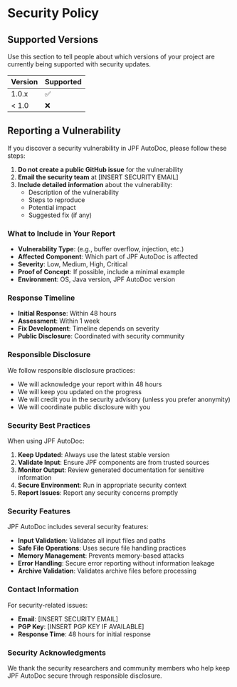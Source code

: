 # Security Policy

## Supported Versions

Use this section to tell people about which versions of your project are currently being supported with security updates.

| Version | Supported          |
| ------- | ------------------ |
| 1.0.x   | :white_check_mark: |
| < 1.0   | :x:                |

## Reporting a Vulnerability

If you discover a security vulnerability in JPF AutoDoc, please follow these steps:

1. **Do not create a public GitHub issue** for the vulnerability
2. **Email the security team** at [INSERT SECURITY EMAIL]
3. **Include detailed information** about the vulnerability:
   - Description of the vulnerability
   - Steps to reproduce
   - Potential impact
   - Suggested fix (if any)

### What to Include in Your Report

- **Vulnerability Type**: (e.g., buffer overflow, injection, etc.)
- **Affected Component**: Which part of JPF AutoDoc is affected
- **Severity**: Low, Medium, High, Critical
- **Proof of Concept**: If possible, include a minimal example
- **Environment**: OS, Java version, JPF AutoDoc version

### Response Timeline

- **Initial Response**: Within 48 hours
- **Assessment**: Within 1 week
- **Fix Development**: Timeline depends on severity
- **Public Disclosure**: Coordinated with security community

### Responsible Disclosure

We follow responsible disclosure practices:
- We will acknowledge your report within 48 hours
- We will keep you updated on the progress
- We will credit you in the security advisory (unless you prefer anonymity)
- We will coordinate public disclosure with you

### Security Best Practices

When using JPF AutoDoc:

1. **Keep Updated**: Always use the latest stable version
2. **Validate Input**: Ensure JPF components are from trusted sources
3. **Monitor Output**: Review generated documentation for sensitive information
4. **Secure Environment**: Run in appropriate security context
5. **Report Issues**: Report any security concerns promptly

### Security Features

JPF AutoDoc includes several security features:

- **Input Validation**: Validates all input files and paths
- **Safe File Operations**: Uses secure file handling practices
- **Memory Management**: Prevents memory-based attacks
- **Error Handling**: Secure error reporting without information leakage
- **Archive Validation**: Validates archive files before processing

### Contact Information

For security-related issues:
- **Email**: [INSERT SECURITY EMAIL]
- **PGP Key**: [INSERT PGP KEY IF AVAILABLE]
- **Response Time**: 48 hours for initial response

### Security Acknowledgments

We thank the security researchers and community members who help keep JPF AutoDoc secure through responsible disclosure. 